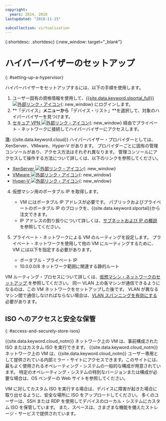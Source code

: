 ```yaml
---
copyright:
  years: 2014, 2018
lastupdated: "2018-11-15"

subcollection: virtualization
---
```

{:shortdesc: .shortdesc}
{:new_window: target="_blank"}

# ハイパーバイザーのセットアップ
{: #setting-up-a-hypervisor}

ハイパーバイザーをセットアップするには、以下の手順を使用します。

1. ユーザー固有の資格情報を使用して、[{{site.data.keyword.slportal_full}} ![外部リンク・アイコン](../../icons/launch-glyph.svg "外部リンク・アイコン")](https://control.softlayer.com/){: new_window} にログインします。
2. **「デバイス」**メニューから**「デバイス・リスト」**を選択して、対象のハイパーバイザーを見つけます。
3. [セキュア VPN ![外部リンク・アイコン](../../icons/launch-glyph.svg "外部リンク・アイコン")](https://www.softlayer.com/vpn-access){: new_window} 経由でプライベート・ネットワークに接続してハイパーバイザーにアクセスします。

**注:** {{site.data.keyword.cloud}} ハイパーバイザー・プロバイダーとしては、XenServer、VMware、Hyper-V があります。 プロバイダーごとに固有の管理コンソールがあり、アクセス方法はそれぞれ異なります。 管理コンソールにアクセスして操作する方法について詳しくは、以下のリンクを参照してください。

   * [XenServer ![外部リンク・アイコン](../../icons/launch-glyph.svg "外部リンク・アイコン")](https://support.citrix.com/en/products/xenserver){: new_window}
   * [VMware ![外部リンク・アイコン](../../icons/launch-glyph.svg "外部リンク・アイコン")](https://www.vmware.com/support/vsphere-hypervisor.html){: new_window}
   * [Hyper-V ![外部リンク・アイコン](../../icons/launch-glyph.svg "外部リンク・アイコン")](https://technet.microsoft.com/en-us/windowsserver/dd448604){: new_window}

4. 仮想マシン用のポータブル IP を取得します。
    * VM にはポータブル IP アドレスが必要です。 パブリックおよびプライベートのポータブル IP のブロックを、{{site.data.keyword.slportal}}から注文できます。
    * IP アドレスの割り振りについて詳しくは、[サブネットおよび IP の概説](/docs/infrastructure/subnets?topic=subnets-getting-started-subnets-ips#getting-started-subnets-ips)を参照してください。

5. プライベート・ネットワークによる VM のルーティングを設定します。 プライベート・ネットワークを使用して他の VM にルーティングするために、VM には以下を指定する必要があります。
    * ポータブル・プライベート IP
    * 10.0.0.0/8 ネットワーク範囲に関連する静的ルート

VM ルーティング・プロセスについて詳しくは、[仮想マシン・ネットワークのセットアップ
](/docs/infrastructure/virtualization?topic=Virtualization-setting-up-a-virtual-machine-network)を参照してください。 同一 VLAN 上の各マシンが通信できるようになるのは、この VM ネットワークをセットアップした後です。 VLAN が異なるマシン間で通信しなければならない場合は、[VLAN スパンニングを有効にする](/docs/infrastructure/vlans?topic=vlans-vlan-spanning)必要があります。

## ISO へのアクセスと安全な保管
{: #access-and-securely-store-isos}

{{site.data.keyword.cloud_notm}} ネットワーク上の VM は、事前構成された ISO またはカスタム ISO を実行できます。 {{site.data.keyword.cloud_notm}} ネットワーク上の VM は、{{site.data.keyword.cloud_notm}} ユーザー専用として提供されている内部ミラー・サイトにアクセスできます。このサイトには、最もよく使用されるオペレーティング・システムの一般的な構成が用意されています。 特定のオペレーティング・システムの特別なバージョンまたは構成が必要な場合は、OS ベンダーの Web サイトを参照してください。

VM に対してカスタム ISO を実行する場合は、デバイスに障害が起きた場合に取り出せるように、安全な場所に ISO をアップロードしてください。 多くのユーザーは、SSH または RDP を使用してデバイスのローカル・システムにカスタム ISO を保管しています。 また、スペースは、さまざまな機能を備えたストレージ・サービスで提供されています。
